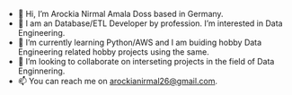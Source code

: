 - 👋 Hi, I’m Arockia Nirmal Amala Doss based in Germany.
- 👀 I am an Database/ETL Developer by profession. I’m interested in Data Engineering.
- 🌱 I’m currently learning Python/AWS and I am buiding hobby Data Engineering related hobby projects using the same.
- 💞️ I’m looking to collaborate on interseting projects in the field of Data Enginnering.
- 📫 You can reach me on arockianirmal26@gmail.com.

<!---
arockianirmal26/arockianirmal26 is a ✨ special ✨ repository because its `README.md` (this file) appears on your GitHub profile.
You can click the Preview link to take a look at your changes.
--->
